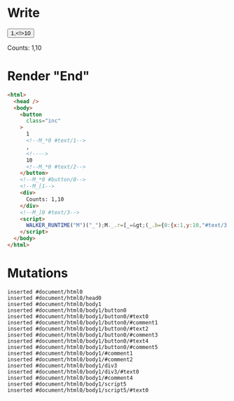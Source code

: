 # Write
  <button class=inc>1<!--M_*0 #text/1-->,<!>10<!--M_*0 #text/2--></button><!--M_*0 #button/0--><!--M_[1--><div>Counts: 1,10</div><!--M_]0 #text/3--><script>WALKER_RUNTIME("M")("_");M._.r=[_=>(_.b={0:{x:1,y:10,"#text/3!":_.a={}},1:_.a}),0,"packages/translator-interop/src/__tests__/fixtures/custom-tag-parameters-from-args/components/custom-tag.marko_0_x_y",0];M._.w()</script>


# Render "End"
```html
<html>
  <head />
  <body>
    <button
      class="inc"
    >
      1
      <!--M_*0 #text/1-->
      ,
      <!---->
      10
      <!--M_*0 #text/2-->
    </button>
    <!--M_*0 #button/0-->
    <!--M_[1-->
    <div>
      Counts: 1,10
    </div>
    <!--M_]0 #text/3-->
    <script>
      WALKER_RUNTIME("M")("_");M._.r=[_=&gt;(_.b={0:{x:1,y:10,"#text/3!":_.a={}},1:_.a}),0,"packages/translator-interop/src/__tests__/fixtures/custom-tag-parameters-from-args/components/custom-tag.marko_0_x_y",0];M._.w()
    </script>
  </body>
</html>
```

# Mutations
```
inserted #document/html0
inserted #document/html0/head0
inserted #document/html0/body1
inserted #document/html0/body1/button0
inserted #document/html0/body1/button0/#text0
inserted #document/html0/body1/button0/#comment1
inserted #document/html0/body1/button0/#text2
inserted #document/html0/body1/button0/#comment3
inserted #document/html0/body1/button0/#text4
inserted #document/html0/body1/button0/#comment5
inserted #document/html0/body1/#comment1
inserted #document/html0/body1/#comment2
inserted #document/html0/body1/div3
inserted #document/html0/body1/div3/#text0
inserted #document/html0/body1/#comment4
inserted #document/html0/body1/script5
inserted #document/html0/body1/script5/#text0
```